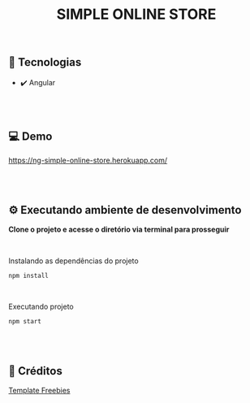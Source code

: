 <h1 align="center">
<br />
SIMPLE ONLINE STORE
</h1>

<br />

## 🚀 Tecnologias

- ✔️ Angular

<br />
<br />

## 💻 Demo

<a href="https://ng-simple-online-store.herokuapp.com/">https://ng-simple-online-store.herokuapp.com/</a>

<br/>
<br/>

## ⚙️ Executando ambiente de desenvolvimento

<strong>Clone o projeto e acesse o diretório via terminal para prosseguir</strong>

<br/>

<span>Instalando as dependências do projeto</span>

```
npm install
```

<br/>

<span>Executando projeto</span>

```
npm start
```

<br />
<br />

## 🤝 Créditos

<a href="https://www.templatefreebies.com/resources/figma-wigs-ecommerce-website">Template Freebies</a>
